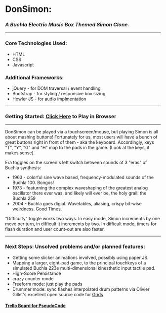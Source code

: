 # DonSimon: 
### *A Buchla Electric Music Box Themed Simon Clone.*
---
### Core Technologies Used:
- HTML
- CSS
- Javascript

### Additional Frameworks:
- jQuery - for DOM traversal / event handling
- Bootstrap - for styling / responsive box sizing
- Howler JS - for audio implmentation
----
### Getting Started: [Click Here](https://livefreela.github.io/DonSimon) to Play in Browser
----
DonSimon can be played via a touchscreen/mouse, but playing Simon is all about mashing buttons!  Fortunately for us, most users will have a bunch of great buttons right in front of them - aka the keyboard.  Accordingly, keys "T", "Y", "G" and "H" map to the pads in the game.  (Look at the keys, it makes sense).

Era toggles on the screen's left switch between sounds of 3 "eras" of Buchla synthesis:
- 1963 -  colorful sine wave based, frequency-modulated sounds of the Buchla 100.  Bongos!  
- 1973 - featurning the complex waveshaping of the greatest analog oscillator there ever was, and likely will ever be, the holy grail: the Buchla 259
- 2004 - Buchla goes digial.  Wavetables, aliasing, crispy bit-wise weirdness.  Good Times.

"Difficulty" toggle works two ways.  In easy mode, Simon increments by one move per turn, in difficult it increments by two.  In difficult mode, timers for flash duration and user count-out are also faster.

----
### Next Steps: Unsolved problems and/or planned features:
- Getting some slicker animations involved, possibly using paper JS.
- Mapping a larger, eight-pad game, to the principal touchkeys of a simulated Buchla 223e multi-dimensional   kinesthetic input tactile pad.
- High-Score Persistance
- crazy counter mode
- Freeform mode: just play the pads
- Drummer mode: sync flashes interpolated drum patterns via Olivier Gillet's excellent open source code for [Grids](https://github.com/pichenettes/eurorack/tree/master/grids)

#### [Trello Board for PseudoCode](https://trello.com/b/zKBZG8Tr/don-simon-project)